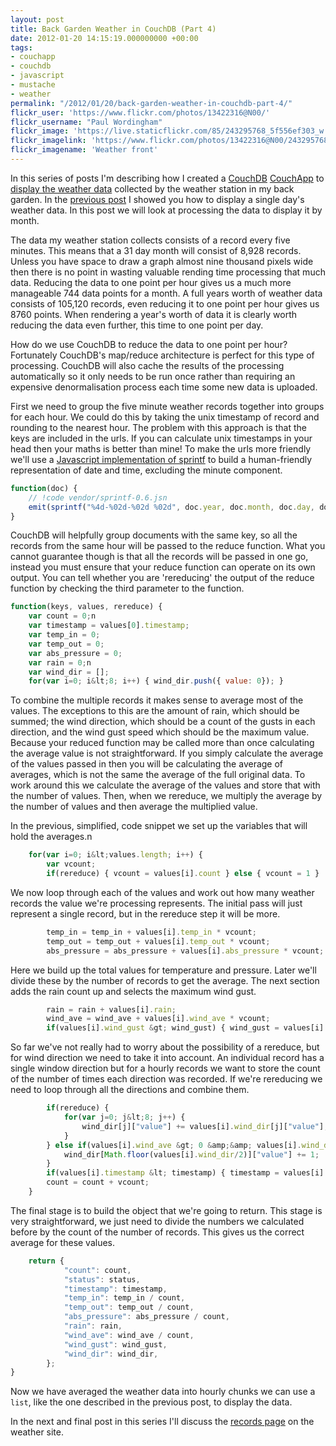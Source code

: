 ```yaml
---
layout: post
title: Back Garden Weather in CouchDB (Part 4)
date: 2012-01-20 14:15:19.000000000 +00:00
tags:
- couchapp
- couchdb
- javascript
- mustache
- weather
permalink: "/2012/01/20/back-garden-weather-in-couchdb-part-4/"
flickr_user: 'https://www.flickr.com/photos/13422316@N00/'
flickr_username: "Paul Wordingham"
flickr_image: 'https://live.staticflickr.com/85/243295768_5f556ef303_w.jpg'
flickr_imagelink: 'https://www.flickr.com/photos/13422316@N00/243295768/'
flickr_imagename: 'Weather front'
---
```

In this series of posts I'm describing how I created a [CouchDB](http://www.couchdb.org)
[CouchApp](http://couchapp.org/page/index) to [display the weather data](http://www.welwynweather.co.uk)
collected by the weather station in my back garden. In the
[previous post](/2012/01/12/back-garden-weather-in-couchdb-part-3/) I showed you how to display a single day's
weather data. In this post we will look at processing the data to display it by month.

The data my weather station collects consists of a record every five minutes. This means that a 31 day month
will consist of 8,928 records. Unless you have space to draw a graph almost nine thousand pixels wide then
there is no point in wasting valuable rending time processing that much data. Reducing the data to one point
per hour gives us a much more manageable 744 data points for a month. A full years worth of weather data
consists of 105,120 records, even reducing it to one point per hour gives us 8760 points. When rendering a
year's worth of data it is clearly worth reducing the data even further, this time to one point per day.

How do we use CouchDB to reduce the data to one point per hour? Fortunately CouchDB's map/reduce architecture
is perfect for this type of processing. CouchDB will also cache the results of the processing automatically so
it only needs to be run once rather than requiring an expensive denormalisation process each time some new
data is uploaded.

First we need to group the five minute weather records together into groups for each hour. We could do this by
taking the unix timestamp of record and rounding to the nearest hour. The problem with this approach is that
the keys are included in the urls. If you can calculate unix timestamps in your head then your maths is better
than mine! To make the urls more friendly we'll use a <a
href="http://www.diveintojavascript.com/projects/javascript-sprintf">Javascript implementation of sprintf</a>
to build a human-friendly representation of date and time, excluding the minute component.

```javascript
function(doc) {
    // !code vendor/sprintf-0.6.jsn
    emit(sprintf("%4d-%02d-%02d %02d", doc.year, doc.month, doc.day, doc.hour), doc);
}
```

CouchDB will helpfully group documents with the same key, so all the records from the same hour will be passed
to the reduce function. What you cannot guarantee though is that all the records will be passed in one go,
instead you must ensure that your reduce function can operate on its own output. You can tell whether you are
'rereducing' the output of the reduce function by checking the third parameter to the function.

```javascript
function(keys, values, rereduce) {
    var count = 0;n
    var timestamp = values[0].timestamp;
    var temp_in = 0;
    var temp_out = 0;
    var abs_pressure = 0;
    var rain = 0;n
    var wind_dir = [];
    for(var i=0; i&lt;8; i++) { wind_dir.push({ value: 0}); }
```

To combine the multiple records it makes sense to average most of the values. The exceptions to this are the
amount of rain, which should be summed; the wind direction, which should be a count of the gusts in each
direction, and the wind gust speed which should be the maximum value. Because your reduced function may be
called more than once calculating the average value is not straightforward. If you simply calculate the
average of the values passed in then you will be calculating the average of averages, which is not the same
the average of the full original data. To work around this we calculate the average of the values and store
that with the number of values. Then, when we rereduce, we multiply the average by the number of values and
then average the multiplied value.

In the previous, simplified, code snippet we set up the variables that will hold the averages.n

```javascript
    for(var i=0; i&lt;values.length; i++) {
        var vcount;
        if(rereduce) { vcount = values[i].count } else { vcount = 1 }
```

We now loop through each of the values and work out how many weather records the value we're processing
represents. The initial pass will just represent a single record, but in the rereduce step it will be more.

```javascript
        temp_in = temp_in + values[i].temp_in * vcount;
        temp_out = temp_out + values[i].temp_out * vcount;
        abs_pressure = abs_pressure + values[i].abs_pressure * vcount;
```

Here we build up the total values for temperature and pressure. Later we'll divide these by the number of
records to get the average. The next section adds the rain count up and selects the maximum wind gust.

```javascript
        rain = rain + values[i].rain;
        wind_ave = wind_ave + values[i].wind_ave * vcount;
        if(values[i].wind_gust &gt; wind_gust) { wind_gust = values[i].wind_gust; }
```

So far we've not really had to worry about the possibility of a rereduce, but for wind direction we need to
take it into account. An individual record has a single window direction but for a hourly records we want to
store the count of the number of times each direction was recorded. If we're rereducing we need to loop
through all the directions and combine them.

```javascript
        if(rereduce) {
            for(var j=0; j&lt;8; j++) {
                wind_dir[j]["value"] += values[i].wind_dir[j]["value"];
            }
        } else if(values[i].wind_ave &gt; 0 &amp;&amp; values[i].wind_dir &gt;= 0 &amp;&amp; values[i].wind_dir &lt; 16) {
            wind_dir[Math.floor(values[i].wind_dir/2)]["value"] += 1;
        }
        if(values[i].timestamp &lt; timestamp) { timestamp = values[i].timestamp; }
        count = count + vcount;
    }
```

The final stage is to build the object that we're going to return. This stage is very straightforward, we just
need to divide the numbers we calculated before by the count of the number of records. This gives us the
correct average for these values.

```javascript
    return {
            "count": count,
            "status": status,
            "timestamp": timestamp,
            "temp_in": temp_in / count,
            "temp_out": temp_out / count,
            "abs_pressure": abs_pressure / count,
            "rain": rain,
            "wind_ave": wind_ave / count,
            "wind_gust": wind_gust,
            "wind_dir": wind_dir,
        };
}
```

Now we have averaged the weather data into hourly chunks we can use a `list`, like the one described in
the previous post, to display the data.

In the next and final post in this series I'll discuss the <a
href="http://www.welwynweather.co.uk/records">records page</a> on the weather site.
